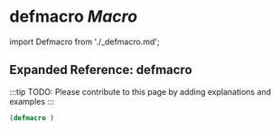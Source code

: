 # **defmacro** *Macro*

import Defmacro from './_defmacro.md';

<Defmacro />

## Expanded Reference: defmacro

:::tip
TODO: Please contribute to this page by adding explanations and examples
:::

```lisp
(defmacro )
```
